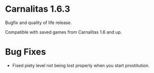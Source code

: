 # Carnalitas 1.6.3

Bugfix and quality of life release.

Compatible with saved games from Carnalitas 1.6 and up.

# Bug Fixes

* Fixed piety level not being lost properly when you start prostitution.